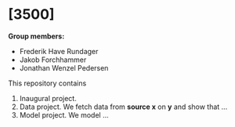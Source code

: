 # \[3500\]

**Group members:**
- Frederik Have Rundager
- Jakob Forchhammer 
- Jonathan Wenzel Pedersen

This repository contains  
1. Inaugural project. 
2. Data project. We fetch data from **source x** on **y** and show that ...
3. Model project. We model ...
